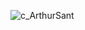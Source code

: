 ![c_ArthurSant](https://github.com/ArthurSantDev/ArthurSantDev.github.io/assets/159972613/5b7a67e3-2275-4d88-9e3e-d0cd8101c997)